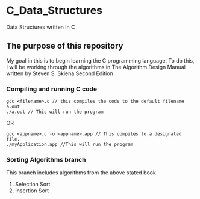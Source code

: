 # C_Data_Structures
Data Structures written in C

## The purpose of this repository
My goal in this is to begin learning the C programming language. To do this, I will be working through the algorithms in The Algorithm Design Manual written by Steven S. Skiena Second Edition


### Compiling and running C code
``` 
gcc <filename>.c // this compiles the code to the default filename a.out
./a.out // This will run the program
```
OR 
```
gcc <appname>.c -o <appname>.app // This compiles to a designated file.
./myApplication.app //This will run the program
```

### Sorting Algorithms branch
This branch includes algorithms from the above stated book
1. Selection Sort
2. Insertion Sort